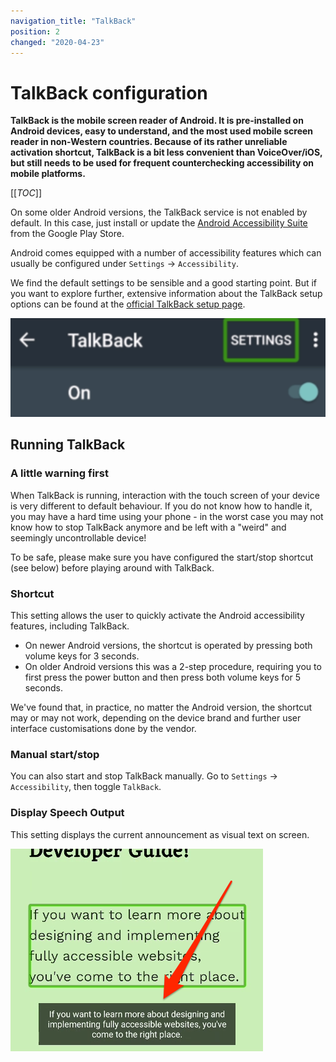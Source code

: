 ```yaml
---
navigation_title: "TalkBack"
position: 2
changed: "2020-04-23"
---
```


# TalkBack configuration

**TalkBack is the mobile screen reader of Android. It is pre-installed on Android devices, easy to understand, and the most used mobile screen reader in non-Western countries. Because of its rather unreliable activation shortcut, TalkBack is a bit less convenient than VoiceOver/iOS, but still needs to be used for frequent counterchecking accessibility on mobile platforms.**

[[_TOC_]]

On some older Android versions, the TalkBack service is not enabled by default. In this case, just install or update the [Android Accessibility Suite](https://play.google.com/store/apps/details?id=com.google.android.marvin.talkback&hl=en_US) from the Google Play Store.

Android comes equipped with a number of accessibility features which can usually be configured under `Settings` -> `Accessibility`.

We find the default settings to be sensible and a good starting point. But if you want to explore further, extensive information about the TalkBack setup options can be found at the [official TalkBack setup page](https://support.google.com/accessibility/android/answer/6283655).

![TalkBack icon](_media/talkback-icon.png)

## Running TalkBack

### A little warning first

When TalkBack is running, interaction with the touch screen of your device is very different to default behaviour. If you do not know how to handle it, you may have a hard time using your phone - in the worst case you may not know how to stop TalkBack anymore and be left with a "weird" and seemingly uncontrollable device!

To be safe, please make sure you have configured the start/stop shortcut (see below) before playing around with TalkBack.

### Shortcut

This setting allows the user to quickly activate the Android accessibility features, including TalkBack.

- On newer Android versions, the shortcut is operated by pressing both volume keys for 3 seconds.
- On older Android versions this was a 2-step procedure, requiring you to first press the power button and then press both volume keys for 5 seconds.

We've found that, in practice, no matter the Android version, the shortcut may or may not work, depending on the device brand and further user interface customisations done by the vendor.

### Manual start/stop

You can also start and stop TalkBack manually. Go to `Settings` -> `Accessibility`, then toggle `TalkBack`.

### Display Speech Output

This setting displays the current announcement as visual text on screen.

![TalkBack Speech Output](_media/talkback-speech-output.png)
